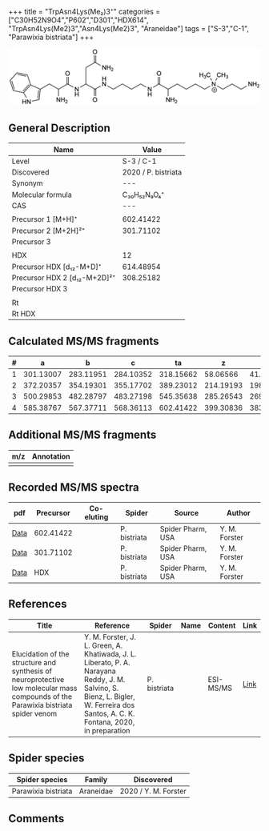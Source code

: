 +++
title = "TrpAsn4Lys(Me₂)3⁺"
categories = ["C30H52N9O4","P602","D301","HDX614",
"TrpAsn4Lys(Me2)3","Asn4Lys(Me2)3",
"Araneidae"]
tags = ["S-3","C-1",
"Parawixia bistriata"]
+++

![](/img/TrpAsn4Lys(Me2)3.png)

## General Description

| Name                       | Value              |
|----------------------------|--------------------|
| Level                      | S-3 / C-1          |
| Discovered                 | 2020 / P. bistriata |
| Synonym                    | ---                |
| Molecular formula          | C₃₀H₅₂N₉O₄⁺                   |
| CAS                        | ---                |
|                            |                    |
| Precursor 1 [M+H]⁺         | 602.41422                   |
| Precursor 2 [M+2H]²⁺       | 301.71102                   |
| Precursor 3                |                    |
|                            |                    |
| HDX                        | 12                   |
| Precursor HDX   [d₁₂-M+D]⁺   | 614.48954                   |
| Precursor HDX 2 [d₁₂-M+2D]²⁺ | 308.25182                   |
| Precursor HDX 3            |                    |
|                            |                    |
| Rt                         |                    |
| Rt HDX                     |                    |

## Calculated MS/MS fragments

| # | a         | b         | c         | ta        | z         | y         | tz        |
|---|-----------|-----------|-----------|-----------|-----------|-----------|-----------|
| 1 | 301.13007 | 283.11951 | 284.10352 | 318.15662 | 58.06566 | 41.03911 | 103.12352 |
| 2 | 372.20357 | 354.19301 | 355.17702 | 389.23012 | 214.19193 | 198.17320 | 231.21848 |
| 3 | 500.29853 | 482.28797 | 483.27198 | 545.35638 | 285.26543 | 269.24670 | 302.29198 |
| 4 | 585.38767 | 567.37711 | 568.36113 | 602.41422 | 399.30836 | 383.28963 | 416.33491 |

## Additional MS/MS fragments

| m/z | Annotation |
|-----|------------|
|     |            |

## Recorded MS/MS spectra

| pdf                                             | Precursor | Co-eluting | Spider      | Source                       | Author        |
|-------------------------------------------------|-----------|------------|-------------|------------------------------|---------------|
| [Data](/pdf/P-bistriata/602_TrpAsn4Lys(Me2)3_Pb.pdf) | 602.41422 |           | P. bistriata | Spider Pharm, USA | Y. M. Forster |
| [Data](/pdf/P-bistriata/602_TrpAsn4Lys(Me2)3_Pb_2.pdf) | 301.71102 |           | P. bistriata | Spider Pharm, USA | Y. M. Forster |
| [Data](/pdf/P-bistriata/602_TrpAsn4Lys(Me2)3_Pb_HDX.pdf) | HDX |           | P. bistriata | Spider Pharm, USA | Y. M. Forster |


## References

| Title | Reference | Spider | Name | Content | Link |
|-------|-----------|--------|------|---------|------|
| Elucidation of the structure and synthesis of neuroprotective low molecular mass compounds of the Parawixia bistriata spider venom      | Y. M. Forster, J. L. Green, A. Khatiwada, J. L. Liberato, P. A. Narayana Reddy, J. M. Salvino, S. Bienz, L. Bigler, W. Ferreira dos Santos, A. C. K. Fontana, 2020, in preparation          | P. bistriata       |      | ESI-MS/MS        | [Link](unknown)     |

## Spider species

| Spider species     | Family     | Discovered           |
|--------------------|------------|----------------------|
| Parawixia bistriata | Araneidae | 2020 / Y. M. Forster |


## Comments